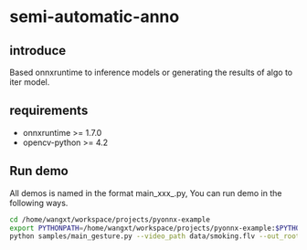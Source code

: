 # semi-automatic-anno

## introduce

Based onnxruntime to inference models or generating the results of algo to iter model. 

## requirements 

- onnxruntime >= 1.7.0
- opencv-python >= 4.2

## Run demo

All demos is named in the format main_xxx_.py, You can run demo in the following ways.

```bash
cd /home/wangxt/workspace/projects/pyonnx-example
export PYTHONPATH=/home/wangxt/workspace/projects/pyonnx-example:$PYTHONPATH
python samples/main_gesture.py --video_path data/smoking.flv --out_root data/main_result/gesture
```

